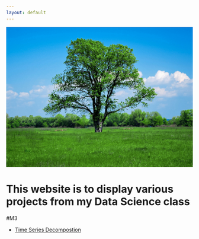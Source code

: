 ```yaml
---
layout: default
---
```


![Nice Tree](/pictures/tree.jpg)
# This website is to display various projects from my Data Science class

#M3
- [Time Series Decompostion](/timeseries/index.md)
